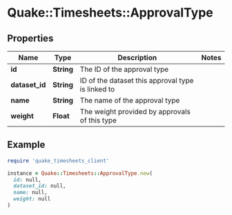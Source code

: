 # Quake::Timesheets::ApprovalType

## Properties

| Name | Type | Description | Notes |
| ---- | ---- | ----------- | ----- |
| **id** | **String** | The ID of the approval type |  |
| **dataset_id** | **String** | ID of the dataset this approval type is linked to |  |
| **name** | **String** | The name of the approval type |  |
| **weight** | **Float** | The weight provided by approvals of this type |  |

## Example

```ruby
require 'quake_timesheets_client'

instance = Quake::Timesheets::ApprovalType.new(
  id: null,
  dataset_id: null,
  name: null,
  weight: null
)
```

